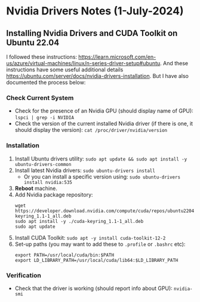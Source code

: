 # Nvidia Drivers Notes (1-July-2024)

## Installing Nvidia Drivers and CUDA Toolkit on Ubuntu 22.04
I followed these instructions: https://learn.microsoft.com/en-us/azure/virtual-machines/linux/n-series-driver-setup#ubuntu. And these instructions have some useful additional details https://ubuntu.com/server/docs/nvidia-drivers-installation. But I have also documented the process below:

### Check Current System
- Check for the presence of an Nvidia GPU (should display name of GPU): `lspci | grep -i NVIDIA`
- Check the version of the current installed Nvidia driver (if there is one, it should display the version): `cat /proc/driver/nvidia/version`

### Installation
1. Install Ubuntu drivers utility: `sudo apt update && sudo apt install -y ubuntu-drivers-common`
1. Install latest Nvidia drivers: `sudo ubuntu-drivers install`
    - Or you can install a specific version using: `sudo ubuntu-drivers install nvidia:535`
1. **Reboot** machine.
1. Add Nvidia package repository:
    ```
    wget https://developer.download.nvidia.com/compute/cuda/repos/ubuntu2204/x86_64/cuda-keyring_1.1-1_all.deb
    sudo apt install -y ./cuda-keyring_1.1-1_all.deb
    sudo apt update
    ```
1. Install CUDA Toolkit: `sudo apt -y install cuda-toolkit-12-2`
1. Set-up paths (you may want to add these to `.profile` or `.bashrc` etc):
    ```
    export PATH=/usr/local/cuda/bin:$PATH
    export LD_LIBRARY_PATH=/usr/local/cuda/lib64:$LD_LIBRARY_PATH
    ```

### Verification
- Check that the driver is working (should report info about GPU): `nvidia-smi`